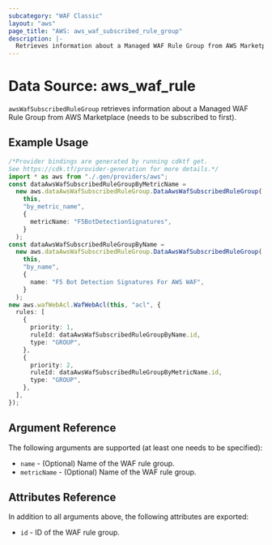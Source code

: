 ```yaml
---
subcategory: "WAF Classic"
layout: "aws"
page_title: "AWS: aws_waf_subscribed_rule_group"
description: |-
  Retrieves information about a Managed WAF Rule Group from AWS Marketplace.
---
```


# Data Source: aws\_waf\_rule

`awsWafSubscribedRuleGroup` retrieves information about a Managed WAF Rule Group from AWS Marketplace (needs to be subscribed to first).

## Example Usage

```typescript
/*Provider bindings are generated by running cdktf get.
See https://cdk.tf/provider-generation for more details.*/
import * as aws from "./.gen/providers/aws";
const dataAwsWafSubscribedRuleGroupByMetricName =
  new aws.dataAwsWafSubscribedRuleGroup.DataAwsWafSubscribedRuleGroup(
    this,
    "by_metric_name",
    {
      metricName: "F5BotDetectionSignatures",
    }
  );
const dataAwsWafSubscribedRuleGroupByName =
  new aws.dataAwsWafSubscribedRuleGroup.DataAwsWafSubscribedRuleGroup(
    this,
    "by_name",
    {
      name: "F5 Bot Detection Signatures For AWS WAF",
    }
  );
new aws.wafWebAcl.WafWebAcl(this, "acl", {
  rules: [
    {
      priority: 1,
      ruleId: dataAwsWafSubscribedRuleGroupByName.id,
      type: "GROUP",
    },
    {
      priority: 2,
      ruleId: dataAwsWafSubscribedRuleGroupByMetricName.id,
      type: "GROUP",
    },
  ],
});

```

## Argument Reference

The following arguments are supported (at least one needs to be specified):

* `name` - (Optional) Name of the WAF rule group.
* `metricName` - (Optional) Name of the WAF rule group.

## Attributes Reference

In addition to all arguments above, the following attributes are exported:

* `id` - ID of the WAF rule group.
